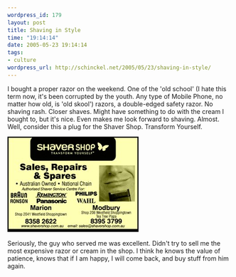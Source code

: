 ```yaml
--- 
wordpress_id: 179
layout: post
title: Shaving in Style
time: "19:14:14"
date: 2005-05-23 19:14:14
tags: 
- culture
wordpress_url: http://schinckel.net/2005/05/23/shaving-in-style/
---
```

I bought a proper razor on the weekend. One of the 'old school' (I hate this term now, it's been corrupted by the youth. Any type of Mobile Phone, no matter how old, is 'old skool') razors, a double-edged safety razor. No shaving rash. Closer shaves. Might have something to do with the cream I bought to, but it's nice. Even makes me look forward to shaving. Almost. Well, consider this a plug for the Shaver Shop. Transform Yourself. 

[![473546215 Y4629097 S00Y 25 2Ud 00 96][1]][2]

Seriously, the guy who served me was excellent. Didn't try to sell me the most expensive razor or cream in the shop. I think he knows the value of patience, knows that if I am happy, I will come back, and buy stuff from him again. 

   [1]: /images/473546215_Y4629097_S00Y_25_2UD_00_96-tm.jpg
   [2]: /images/473546215_Y4629097_S00Y_25_2UD_00_96.gif

